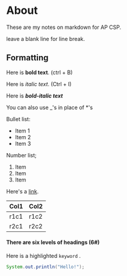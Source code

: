 # About 

These are my notes on markdown for AP CSP. 

leave a blank line for line break.

## Formatting 

Here is **bold text**. (ctrl + B)

Here is *italic text*. (Ctrl + I)

Here is ***bold-italic text***

You can also use _'s in place of *'s

Bullet list:
* Item 1 
* Item 2
* Item 3

Number list;
1. Item 
2. Item 
3. Item

Here's a [link](http://test.com).

| Col1 | Col2 |
|------|------|
| r1c1 | r1c2 |
| r2c1 | r2c2 |


#### There are six levels of headings (6#)

Here is a highlighted `keyword` .
```java
System.out.println("Hello!");
```